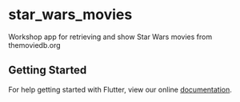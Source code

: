 # star_wars_movies

Workshop app for retrieving and show Star Wars movies from themoviedb.org

## Getting Started

For help getting started with Flutter, view our online
[documentation](https://flutter.io/).
